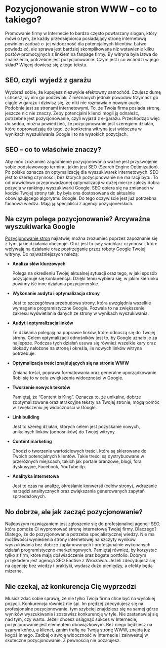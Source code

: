 # Pozycjonowanie stron WWW – co to takiego?

Promowanie firmy w Internecie to bardzo często powtarzany slogan, który mówi o tym, że każdy przedsiębiorca posiadający stronę internetową powinien zadbać o  jej widoczność dla potencjalnych klientów. Łatwo powiedzieć, ale sprawa jest bardziej skomplikowana niż wstawienie kilku postów promocyjnych z linkiem na fanpage firmy. By witryna była łatwa do znalezienia, potrzebne jest pozycjonowanie. Czym jest i co wchodzi w jego skład? Więcej dowiesz się z tego tekstu.

## SEO, czyli  wyjedź z garażu

Wyobraź sobie, że kupujesz niezwykle efektowny samochód. Czujesz dumę i chcesz, by inni go podziwiali. Z nieznanych jednak powodów trzymasz go ciągle w garażu i dziwisz się, że nikt nie rozmawia o nowym aucie. Podobnie jest ze stronami internetowymi. To, że Twoja firma posiada stronę, jeszcze nic nie znaczy. Żeby potencjalni klienci mogli ją odnaleźć, potrzebne jest pozycjonowanie, czyli wyjazd z e-garażu. Przechodząc więc do sedna, można powiedzieć, że pozycjonowanie jest szeregiem działań, które doprowadzają do tego, że konkretna witryna jest widoczna w wynikach wyszukiwania Google i to na wysokich pozycjach.

## SEO – co to właściwie znaczy?

Aby móc zrozumieć zagadnienie pozycjonowania ważne jest przyswojenie sobie podstawowego terminu, jakim jest SEO (Search Engine Optimization). Po polsku oznacza on optymalizację dla wyszukiwarek internetowych. SEO jest to szereg czynności, bez których pozycjonowanie nie ma racji bytu. To od prawidłowo przeprowadzonej optymalizacji w dużej mierze zależy dobra pozycja w rankingu wyszukiwarki Google. SEO opiera się na zmianach w kodzie Twojej strony tak, by była ona dostosowana do aktualnie obowiązującego algorytmu Google. Do tego oczywiście jest już potrzebna fachowa wiedza. Mają ją specjaliści z agencji pozycjonerskich.

## Na czym polega pozycjonowanie? Arcyważna wyszukiwarka Google

[Pozycjonowanie stron](https://www.eactive.pl/) najłatwiej można zrozumieć poprzez zapoznanie się z tym, jakie działania obejmuje. Otóż jest to cały wachlarz czynności, które wpływają na działanie oraz postrzeganie przez roboty Google Twojej witryny. Do najważniejszych należą:

* **Analiza słów kluczowych**

  Polega na określeniu Twojej aktualnej sytuacji oraz tego, w jaki sposób pozycjonuje się konkurencja. Dzięki temu wybiera się, w jakim kierunku powinny iść inne działania pozycjonerskie.

* **Wykonanie audytu i optymalizacja strony**

  Jest to szczegółowa przebudowa strony, która uwzględnia wszelkie wymagania programistyczne Google. Pozwala to na zwiększenie zakresu wyświetlania danych ze strony w wynikach wyszukiwania.

* **Audyt i optymalizacja linków**

  Te działania polegają na poprawie linków, które odnoszą się do Twojej strony. Celem optymalizacji odnośników jest to, by Google uznało je za najlepsze. Podczas tych działań usuwa się również wszelkie kary oraz blokady nałożone na stronę i określa, ile nowych linków witryna potrzebuje.

* **Optymalizacja treści znajdujących się na stronie WWW**

  Zmiana treści, poprawa formatowania oraz generalne uporządkowanie. Robi się to w celu zwiększenia widoczności w Google.

* **Tworzenie nowych tekstów**

  Pamiętaj, że “Content is King”. Oznacza to, że unikalne, dobrze zoptymalizowane oraz atrakcyjne teksty na Twojej stronie, mogą pomóc w zwiększeniu jej widoczności w Google.

* **Link building**

  Jest to szereg działań, których celem jest pozyskanie nowych, unikalnych linków (odnośników) do Twojej witryny.

* **Content marketing**

  Chodzi o tworzenie wartościowych treści, które są skierowane do Twoich potencjalnych klientów. Takie treści są dystrybuowane w przeróżnych miejscach, takich jak portale branżowe, blogi, fora dyskusyjne, Facebook, YouTube itp.

* **Analityka internetowa**

  Jest to czas na analizę, określanie konwersji (celów strony), wdrażanie narzędzi analitycznych oraz zwiększania generowanych zapytań sprzedażowych.

## No dobrze, ale jak zacząć pozycjonowanie?

Najlepszym rozwiązaniem jest zgłoszenie się do profesjonalnej agencji SEO, która pomoże Ci wypromować stronę internetową Twojej firmy. Dlaczego? Dlatego, że do pozycjonowania potrzeba specjalistycznej wiedzy. Nie ma możliwości wyniesienia strony internetowej na szczyty wyników wyszukiwania bez dobrze zaplanowanych i profesjonalnie wykonanych działań programistyczno-marketingowych. Pamiętaj również, by korzystać tylko z firm, które mają doświadczenie oraz bogate portfolio. Dobrym przykładem jest agencja SEO Eactive z Wrocławia. Jeżeli zdecydujesz się na agencję bez wiedzy i praktyki, wydasz dużo pieniędzy, a efekty będą mizerne.

## Nie czekaj, aż konkurencja Cię wyprzedzi

Musisz zdać sobie sprawę, że nie tylko Twoja firma chce być na wysokiej pozycji. Konkurencja również nie śpi. Im prędzej zdecydujesz się na profesjonalne pozycjonowanie, tym szybciej znajdziesz się na samej górze wyników wyszukiwania i zostawisz konkurencję w tyle. Nie zastanawiaj się nad tym, czy warto. Jeżeli chcesz osiągnąć sukces w Internecie, pozycjonowanie jest elementem obowiązkowym. Bez niego będziesz na szarym końcu, a klienci, zanim trafią na Twoją stronę WWW, znajdą już kogoś innego. Zadbaj o swoją widoczność w Internecie i zainwestuj w skuteczne pozycjonowanie. Z pewnością nie pożałujesz.